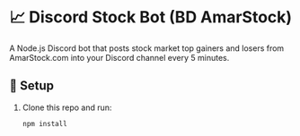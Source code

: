 # 📈 Discord Stock Bot (BD AmarStock)

A Node.js Discord bot that posts stock market top gainers and losers from AmarStock.com into your Discord channel every 5 minutes.

## 🔧 Setup

1. Clone this repo and run:
   ```bash
   npm install
